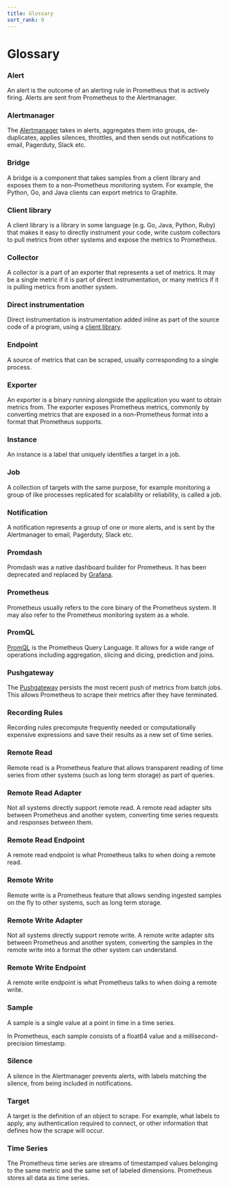 ```yaml
---
title: Glossary
sort_rank: 9
---
```


# Glossary


### Alert

An alert is the outcome of an alerting rule in Prometheus that is
actively firing. Alerts are sent from Prometheus to the Alertmanager.

### Alertmanager

The [Alertmanager](/docs/alerting/latest/overview/) takes in alerts, aggregates them into
groups, de-duplicates, applies silences, throttles, and then sends out
notifications to email, Pagerduty, Slack etc.

### Bridge

A bridge is a component that takes samples from a client library and
exposes them to a non-Prometheus monitoring system. For example, the Python, Go, and Java clients can export metrics to Graphite.

### Client library

A client library is a library in some language (e.g. Go, Java, Python, Ruby)
that makes it easy to directly instrument your code, write custom collectors to
pull metrics from other systems and expose the metrics to Prometheus.

### Collector

A collector is a part of an exporter that represents a set of metrics. It may be
a single metric if it is part of direct instrumentation, or many metrics if it is pulling metrics from another system.

### Direct instrumentation

Direct instrumentation is instrumentation added inline as part of the source code of a program, using a [client library](#client-library).

### Endpoint

A source of metrics that can be scraped, usually corresponding to a single process.

### Exporter

An exporter is a binary running alongside the application you
want to obtain metrics from. The exporter exposes Prometheus metrics, commonly by converting metrics that are exposed in a non-Prometheus format into a format that Prometheus supports.

### Instance

An instance is a label that uniquely identifies a target in a job.

### Job

A collection of targets with the same purpose, for example monitoring a group of like processes replicated for scalability or reliability, is called a job.

### Notification

A notification represents a group of one or more alerts, and is sent by the Alertmanager to email, Pagerduty, Slack etc.

### Promdash

Promdash was a native dashboard builder for Prometheus. It has been deprecated and replaced by [Grafana](../visualization/grafana.md).

### Prometheus

Prometheus usually refers to the core binary of the Prometheus system. It may
also refer to the Prometheus monitoring system as a whole.

### PromQL

[PromQL](/docs/prometheus/latest/querying/basics/) is the Prometheus Query Language. It allows for
a wide range of operations including aggregation, slicing and dicing, prediction and joins.

### Pushgateway

The [Pushgateway](../instrumenting/pushing.md) persists the most recent push
of metrics from batch jobs. This allows Prometheus to scrape their metrics
after they have terminated.

### Recording Rules

Recording rules precompute frequently needed or computationally expensive expressions
and save their results as a new set of time series.

### Remote Read

Remote read is a Prometheus feature that allows transparent reading of time series from
other systems (such as long term storage) as part of queries.

### Remote Read Adapter

Not all systems directly support remote read. A remote read adapter sits between
Prometheus and another system, converting time series requests and responses between them.

### Remote Read Endpoint

A remote read endpoint is what Prometheus talks to when doing a remote read.

### Remote Write

Remote write is a Prometheus feature that allows sending ingested samples on the
fly to other systems, such as long term storage.

### Remote Write Adapter

Not all systems directly support remote write. A remote write adapter sits
between Prometheus and another system, converting the samples in the remote
write into a format the other system can understand.

### Remote Write Endpoint

A remote write endpoint is what Prometheus talks to when doing a remote write.

### Sample

A sample is a single value at a point in time in a time series.

In Prometheus, each sample consists of a float64 value and a millisecond-precision timestamp.

### Silence

A silence in the Alertmanager prevents alerts, with labels matching the silence, from
being included in notifications.

### Target

A target is the definition of an object to scrape. For example, what labels to apply, any authentication required to connect, or other information that defines how the scrape will occur.

### Time Series

The Prometheus time series are streams of timestamped values belonging to the same metric and the same set of labeled dimensions.
Prometheus stores all data as time series.

